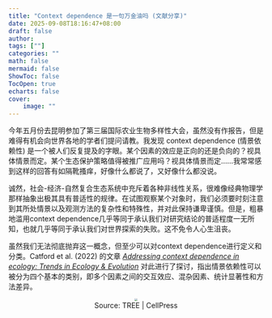```yaml
---
title: "Context dependence 是一句万金油吗 (文献分享)"
date: 2025-09-08T18:16:47+08:00
draft: false
author:
tags: [""]
categories: ""
math: false
mermaid: false
ShowToc: false
TocOpen: true
echarts: false
cover:
    image: ""
---
```






今年五月份去昆明参加了第三届国际农业生物多样性大会，虽然没有作报告，但是难得有机会向世界各地的学者们提问请教。我发现 context dependence (情景依赖性) 是一个被人们反复提及的字眼。某个因素的效应是正向的还是负向的？视具体情景而定。某个生态保护策略值得被推广应用吗？视具体情景而定……我常常感到这样的回答有如隔靴搔痒，好像什么都说了，又好像什么都没说。

诚然，社会-经济-自然复合生态系统中充斥着各种非线性关系，很难像经典物理学那样抽象出极其具有普适性的规律。在试图观察某个对象时，我们必须要时刻注意到其所处情景以及观测方法的复杂性和特殊性，并对此保持谦卑谨慎。但是，粗暴地滥用context dependence几乎等同于承认我们对研究结论的普适程度一无所知，也就几乎等同于承认我们对世界探索的失败。这不免令人心生沮丧。

虽然我们无法彻底抛弃这一概念，但至少可以对context dependence进行定义和分类。Catford et al. (2022) 的文章 [*Addressing context dependence in ecology: Trends in Ecology & Evolution*](https://www.cell.com/trends/ecology-evolution/fulltext/S0169-5347(21)00258-5) 对此进行了探讨，指出情景依赖性可以被分为四个基本的类别，即多个因素之间的交互效应、混杂因素、统计显著性和方法差异。



<center><figure>
    <img src="https://www.cell.com/cms/10.1016/j.tree.2021.09.007/asset/e13c9cbf-1a23-4ab3-b5f9-06c3c8f00140/main.assets/gr2.jpg" style="zoom: 33%;" />
    <figcaption>Source: TREE | CellPress</figcaption>
</figure></center>




